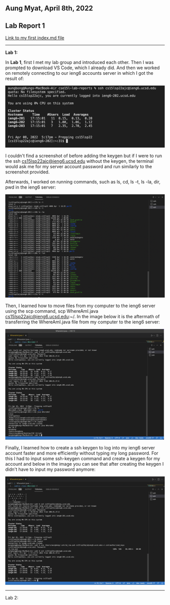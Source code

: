 ## Aung Myat, April 8th, 2022
## Lab Report 1
[Link to my first index.md file](https://ruff1ezzz.github.io/cse15l-lab-reports/index.html)
***
**Lab 1:**

In **Lab 1**, first I met my lab group and introduced each other. Then I was prompted to download VS Code, which I already did. And then we worked on remotely connecting to our ieng6 accounts server in which I got the result of:

![Image](https://raw.githubusercontent.com/ruff1ezzz/cse15l-lab-reports/main/Screen%20Shot%202022-04-08%20at%205.17.13%20PM.png)

I couldn't find a screenshot of before adding the keygen but if I were to run the ssh cs15lsp22ajc@ieng6.ucsd.edu without the keygen, the terminal would ask me for my server account password and run similarly to the screenshot provided.

Afterwards, I worked on running commands, such as ls, cd, ls -t, ls -la, dir, pwd in the ieng6 server:

![Image](https://raw.githubusercontent.com/ruff1ezzz/cse15l-lab-reports/main/SS%20from%20Lab%201%20running%20commands.png)

Then, I learned how to move files from my computer to the ieng6 server using the scp command, scp WhereAmI.java cs15lsp22ajc@ieng6.ucsd.edu:~/. In the image below it is the aftermath of transferring the WhereAmI.java file from my computer to the ieng6 server:

![Image](https://raw.githubusercontent.com/ruff1ezzz/cse15l-lab-reports/main/SS%20from%20Lab%201%20Moving%20Files%20over%20SSH%20with%20scp.png)

Finally, I learned how to create a ssh keygen to log into my ieng6 server account faster and more efficiently without typing my long password. For this I had to input some ssh-keygen command and create a keygen for my account and below in the image you can see that after creating the keygen I didn't have to input my password anymore:

![Image](https://raw.githubusercontent.com/ruff1ezzz/cse15l-lab-reports/main/SS%20from%20Lab%201%20Setting%20up%20keygen.png)

***
Lab 2: